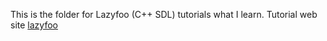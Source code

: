 This is the folder for Lazyfoo (C++ SDL) tutorials what I learn.
Tutorial web site [lazyfoo](http://lazyfoo.net/tutorials/SDL)